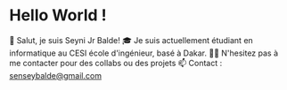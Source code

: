 # Hello World !
👋 Salut, je suis Seyni Jr Balde!
🎓 Je suis actuellement étudiant en informatique au CESI école d'ingénieur, basé à Dakar.
👨‍💻 N'hesitez pas à me contacter pour des collabs ou des projets
📫 Contact : senseybalde@gmail.com

